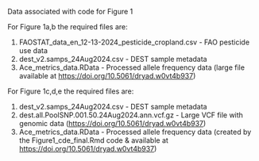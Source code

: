 Data associated with code for Figure 1

For Figure 1a,b the required files are:
1. FAOSTAT_data_en_12-13-2024_pesticide_cropland.csv - FAO pesticide use data
2. dest_v2.samps_24Aug2024.csv - DEST sample metadata
3. Ace_metrics_data.RData - Processed allele frequency data (large file available at https://doi.org/10.5061/dryad.w0vt4b937)

For Figure 1c,d,e the required files are:
1. dest_v2.samps_24Aug2024.csv - DEST sample metadata
2. dest.all.PoolSNP.001.50.24Aug2024.ann.vcf.gz - Large VCF file with genomic data (https://doi.org/10.5061/dryad.w0vt4b937)
3. Ace_metrics_data.RData - Processed allele frequency data (created by the Figure1_cde_final.Rmd code & available at https://doi.org/10.5061/dryad.w0vt4b937)
